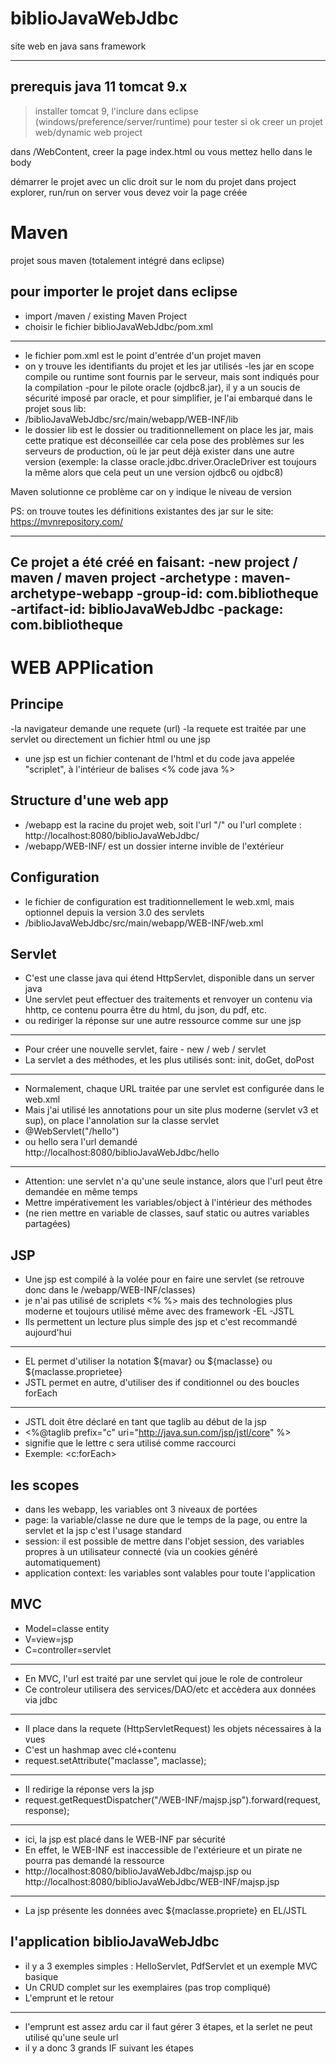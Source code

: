 # biblioJavaWebJdbc
site web en java sans framework

-----------------------------

prerequis
java 11
tomcat 9.x
-----------------------------
> installer tomcat 9, 
> l'inclure dans eclipse (windows/preference/server/runtime)
> pour tester si ok
> creer un projet web/dynamic web project

dans /WebContent, creer la page index.html ou vous mettez hello dans le body

démarrer le projet avec un clic droit sur le nom du projet dans project explorer, run/run on server
vous devez voir la page créée

Maven
================================================================================
projet sous maven (totalement intégré dans eclipse)

pour importer le projet dans eclipse
-----------------------------
- import /maven / existing Maven Project
- choisir le fichier biblioJavaWebJdbc/pom.xml
-----------------------------

- le fichier pom.xml est le point d'entrée d'un projet maven
- on y trouve les identifiants du projet et les jar utilisés
-les jar en scope compile ou runtime sont fournis par le serveur, mais sont indiqués pour la compilation
-pour le pilote oracle (ojdbc8.jar), il y a un soucis de sécurité imposé par oracle, et pour simplifier, je l'ai embarqué dans le projet 
sous lib:
- /biblioJavaWebJdbc/src/main/webapp/WEB-INF/lib
- le dossier lib est le dossier ou traditionnellement on place les jar,
mais cette pratique est déconseillée car cela pose des problèmes sur les serveurs de production, où le jar peut déjà exister dans une autre version (exemple: la classe oracle.jdbc.driver.OracleDriver est toujours la même alors que cela peut un une version ojdbc6 ou ojdbc8)

Maven solutionne ce problème car on y indique le niveau de version

PS: on trouve toutes les définitions existantes des jar sur le site:
https://mvnrepository.com/ 

-----------------------------
Ce projet a été créé en faisant:
-new project / maven / maven project
-archetype : maven-archetype-webapp
-group-id: com.bibliotheque
-artifact-id: biblioJavaWebJdbc
-package: com.bibliotheque
-----------------------------

WEB APPlication
================================================================================
Principe
-----------------------------
-la navigateur demande une requete (url)
-la requete est traitée par une servlet ou directement un fichier html ou une jsp
- une jsp est un fichier contenant de l'html et du code java appelée "scriplet", à l'intérieur de balises <% code java %>

Structure d'une web app
-----------------------------
- /webapp est la racine du projet web, soit l'url "/" ou l'url complete : http://localhost:8080/biblioJavaWebJdbc/
- /webapp/WEB-INF/ est un dossier interne invible de l'extérieur

Configuration
-----------------------------
- le fichier de configuration est traditionnellement le web.xml, mais optionnel depuis la version 3.0 des servlets
- /biblioJavaWebJdbc/src/main/webapp/WEB-INF/web.xml

Servlet
-----------------------------
- C'est une classe java qui étend HttpServlet, disponible dans un server java
- Une servlet peut effectuer des traitements et renvoyer un contenu via hhttp, ce contenu pourra être du html, du json, du pdf, etc.
- ou rediriger la réponse sur une autre ressource comme sur une jsp
--------------
- Pour créer une nouvelle servlet, faire - new / web / servlet
- La servlet a des méthodes, et les plus utilisés sont: init, doGet, doPost
--------------
- Normalement, chaque URL traitée par une servlet est configurée dans le web.xml
- Mais j'ai utilisé les annotations pour un site plus moderne (servlet v3 et sup), on place l'annolation sur la classe servlet
- @WebServlet("/hello")
- ou hello sera l'url demandé http://localhost:8080/biblioJavaWebJdbc/hello
-----------
- Attention: une servlet n'a qu'une seule instance, alors que l'url peut être demandée en même temps
- Mettre impérativement les variables/object à l'intérieur des méthodes
- (ne rien mettre en variable de classes, sauf static ou autres variables partagées)

JSP
-----------------------------
- Une jsp est compilé à la volée pour en faire une servlet (se retrouve donc dans le /webapp/WEB-INF/classes)
- je n'ai pas utilisé de scriplets <% %> mais des technologies plus moderne et toujours utilisé même avec des framework
-EL
-JSTL
- Ils permettent un lecture plus simple des jsp et c'est recommandé aujourd'hui
-----------------------------
- EL permet d'utiliser la notation ${mavar} ou ${maclasse} ou ${maclasse.proprietee}
- JSTL permet en autre, d'utiliser des if conditionnel ou des boucles forEach
-----------------------------
- JSTL doit être déclaré en tant que taglib au début de la jsp
- <%@taglib prefix="c" uri="http://java.sun.com/jsp/jstl/core" %>
- signifie que le lettre c sera utilisé comme raccourci
- Exemple: <c:forEach>

les scopes
-----------------------------
- dans les webapp, les variables ont 3 niveaux de portées
- page: la variable/classe ne dure que le temps de la page, ou entre la servlet et la jsp
c'est l'usage standard
- session: il est possible de mettre dans l'objet session, des variables propres à un utilisateur connecté (via un cookies généré automatiquement)
- application context: les variables sont valables pour toute l'application

MVC
-----------------------------
- Model=classe entity
- V=view=jsp
- C=controller=servlet
----
- En MVC, l'url est traité par une servlet qui joue le role de controleur
- Ce controleur utilisera des services/DAO/etc et accèdera aux données via jdbc
----
- Il place dans la requete (HttpServletRequest) les objets nécessaires à la vues 
- C'est un hashmap avec clé+contenu
- request.setAttribute("maclasse", maclasse);
---
- Il redirige la réponse vers la jsp
- request.getRequestDispatcher("/WEB-INF/majsp.jsp").forward(request, response);	
----
- ici, la jsp est placé dans le WEB-INF par sécurité
- En effet, le WEB-INF est inaccessible de l'extérieure et un pirate ne pourra pas demandé la ressource 
- http://localhost:8080/biblioJavaWebJdbc/majsp.jsp ou http://localhost:8080/biblioJavaWebJdbc/WEB-INF/majsp.jsp
----
- La jsp présente les données avec ${maclasse.propriete} en EL/JSTL

l'application biblioJavaWebJdbc
-----------------------------
- il y a 3 exemples simples : HelloServlet, PdfServlet et un exemple MVC basique
- Un CRUD complet sur les exemplaires (pas trop compliqué)
- L'emprunt et le retour
-----
- l'emprunt est assez ardu car il faut gérer 3 étapes, et la serlet ne peut utilisé qu'une seule url
- il y a donc 3 grands IF suivant les étapes







